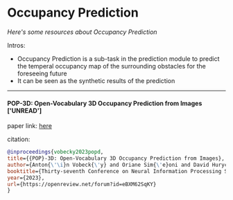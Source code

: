 # Occupancy Prediction
*Here's some resources about Occupancy Prediction*


Intros:
* Occupancy Prediction is a sub-task in the prediction module to predict the temperal occupancy map of the surrounding obstacles for the foreseeing future
* It can be seen as the synthetic results of the prediction


---


#### POP-3D: Open-Vocabulary 3D Occupancy Prediction from Images ['UNREAD']

paper link: [here](https://openreview.net/pdf?id=eBXM62SqKY)

citation:
```bibtex
@inproceedings{vobecky2023popd,
title={{POP}-3D: Open-Vocabulary 3D Occupancy Prediction from Images},
author={Anton{\'\i}n Vobeck{\'y} and Oriane Sim{\'e}oni and David Hurych and Spyros Gidaris and Andrei Bursuc and Patrick Perez and Josef Sivic},
booktitle={Thirty-seventh Conference on Neural Information Processing Systems},
year={2023},
url={https://openreview.net/forum?id=eBXM62SqKY}
}
```